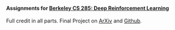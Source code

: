 #### Assignments for [Berkeley CS 285: Deep Reinforcement Learning](http://rail.eecs.berkeley.edu/deeprlcourse/)
Full credit in all parts. Final Project on [ArXiv](https://arxiv.org/abs/2212.10712) and [Github](https://github.com/Curiouskid0423/rho_exploration).